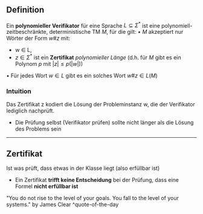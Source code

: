 ## Definition

Ein **polynomieller Verifikator** für eine Sprache $L ⊆ Σ^{*}$ ist eine polynomiell-
zeitbeschränkte, deterministische TM $M$, für die gilt:
• $M$ akzeptiert nur Wörter der Form $w\#z$ mit:
-  w ∈ L,
- $z ∈ Σ^{*}$ ist ein **Zertifikat** *polynomieller Länge*
	(d.h. für $M$ gibt es ein Polynom $p$ mit $|z| ≤ p(|w|))$

• Für jedes Wort $w ∈ L$ gibt es ein solches Wort $w \#  z  \in L(M)$

### Intuition
Das Zertifikat z kodiert die Lösung der Probleminstanz w, die der Verifikator
lediglich nachprüft.
- Die Prüfung selbst (Verifikator prüfen) sollte nicht länger als die Lösung des Problems sein

---

## Zertifikat
Ist was prüft, dass etwas in der Klasse liegt (also erfüllbar ist)
- Ein Zertifikat **trifft keine Entscheidung** bei der Prüfung, dass eine Formel **nicht erfüllbar ist** 

"You do not rise to the level of your goals. You fall to the level of your systems." by James Clear ^quote-of-the-day

